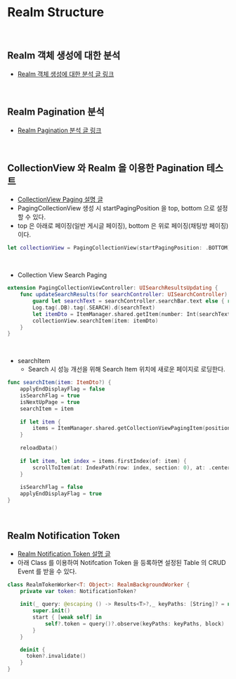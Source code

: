 # Realm Structure

<br>

## Realm 객체 생성에 대한 분석
- [Realm 객체 생성에 대한 분석 글 링크](https://www.notion.so/let-realm-try-Realm-02ebd09fa9634a43bf1a7f242287cccc?pvs=21)

<br>

## Realm Pagination 분석
- [Realm Pagination 분석 글 링크](https://www.notion.so/Realm-Pagination-3b63ec13e03f4a2c9e762c7ccc085e7b?pvs=4)

<br>

## CollectionView 와 Realm 을 이용한 Pagination 테스트
- [CollectionView Paging 설명 글](https://www.notion.so/CollectionView-Paging-879f83aaa79c43c99262248db314984b?pvs=4)
- PagingCollectionView 생성 시 startPagingPosition 을 top, bottom 으로 설정할 수 있다.
- top 은 아래로 페이징(일반 게시글 페이징), bottom 은 위로 페이징(채팅방 페이징)이다.
```swift
let collectionView = PagingCollectionView(startPagingPosition: .BOTTOM)
```

<br>

- Collection View Search Paging
```swift
extension PagingCollectionViewController: UISearchResultsUpdating {
    func updateSearchResults(for searchController: UISearchController) {
        guard let searchText = searchController.searchBar.text else { return }
        Log.tag(.DB).tag(.SEARCH).d(searchText)
        let itemDto = ItemManager.shared.getItem(number: Int(searchText) ?? -1)
        collectionView.searchItem(item: itemDto)
    }
}
```

<br>

- searchItem
    - Search 시 성능 개선을 위해 Search Item 위치에 새로운 페이지로 로딩한다.
```swift
func searchItem(item: ItemDto?) {
    applyEndDisplayFlag = false
    isSearchFlag = true
    isNextUpPage = true
    searchItem = item
    
    if let item {
        items = ItemManager.shared.getCollectionViewPagingItem(position: .CENTER, criteriaItem: item)
    }
    
    reloadData()
    
    if let item, let index = items.firstIndex(of: item) {
        scrollToItem(at: IndexPath(row: index, section: 0), at: .centeredVertically, animated: false)
    }
    
    isSearchFlag = false
    applyEndDisplayFlag = true
}
```

<br>

## Realm Notification Token
- [Realm Notification Token 설명 글](https://www.notion.so/Realm-Notification-Token-1b4b652aa5c4471298a0015063a1e0f0?pvs=4)
- 아래 Class 를 이용하여 Notifcation Token 을 등록하면 설정된 Table 의 CRUD Event 를 받을 수 있다.

```swift
class RealmTokenWorker<T: Object>: RealmBackgroundWorker {
    private var token: NotificationToken?
    
    init(_ query: @escaping () -> Results<T>?,_ keyPaths: [String]? = nil, _ block: @escaping (RealmCollectionChange<Results<T>>) -> Void) {
        super.init()
        start { [weak self] in
            self?.token = query()?.observe(keyPaths: keyPaths, block)
        }
    }

    deinit {
      token?.invalidate()
    }
}
```

<br>

